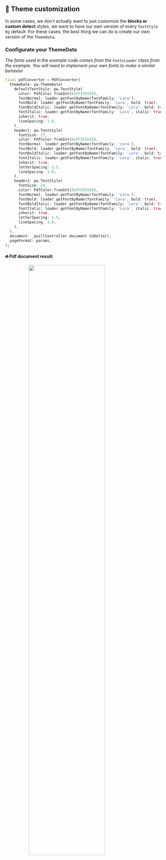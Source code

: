 ## 🎨 Theme customization

In some cases, we don't actually want to just customize the **blocks or custom detect** styles, we want to have our own version of every `TextStyle` by default. For these cases, the best thing we can do is create our own version of the `ThemeData`.

### Configurate your ThemeData

_The fonts used in the example code comes from the `FontsLoader` class from the example. You will need to implement your own fonts to make a similar behavior_

```dart
final pdfConverter = PDFConverter(
  themeData: pw.ThemeData(
    defaultTextStyle: pw.TextStyle(
      color: PdfColor.fromInt(0xFF555555),
      fontNormal: loader.getFontByName(fontFamily: 'Lora'),
      fontBold: loader.getFontByName(fontFamily: 'Lora', bold: true),
      fontBoldItalic: loader.getFontByName(fontFamily: 'Lora', bold: true, italic: true),
      fontItalic: loader.getFontByName(fontFamily: 'Lora', italic: true),
      inherit: true,
      lineSpacing: 1.0,
    ),
    header1: pw.TextStyle(
      fontSize: 27,
      color: PdfColor.fromInt(0xFF555555),
      fontNormal: loader.getFontByName(fontFamily: 'Lora'),
      fontBold: loader.getFontByName(fontFamily: 'Lora', bold: true),
      fontBoldItalic: loader.getFontByName(fontFamily: 'Lora', bold: true, italic: true),
      fontItalic: loader.getFontByName(fontFamily: 'Lora', italic: true),
      inherit: true,
      letterSpacing: 1.5,
      lineSpacing: 1.0,
    ),
    header2: pw.TextStyle(
      fontSize: 24,
      color: PdfColor.fromInt(0xFF555555),
      fontNormal: loader.getFontByName(fontFamily: 'Lora'),
      fontBold: loader.getFontByName(fontFamily: 'Lora', bold: true),
      fontBoldItalic: loader.getFontByName(fontFamily: 'Lora', bold: true, italic: true),
      fontItalic: loader.getFontByName(fontFamily: 'Lora', italic: true),
      inherit: true,
      letterSpacing: 1.5,
      lineSpacing: 1.0,
    ),
  ),
  document: _quillController.document.toDelta(),
  pageFormat: params,
);
```

#### 🔥 Pdf document result: 

<img src="https://github.com/user-attachments/assets/255525d5-a5a9-4f84-8faf-804510fa8075" style="display: block; margin-left: auto; margin-right: auto; width: 70%"/>
